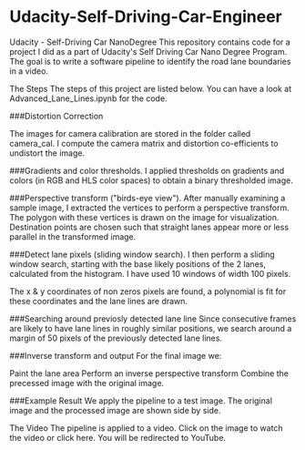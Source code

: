 # Udacity-Self-Driving-Car-Engineer

Udacity - Self-Driving Car NanoDegree This repository contains code for a project I did as a part of Udacity's Self Driving Car Nano Degree Program. The goal is to write a software pipeline to identify the road lane boundaries in a video.

The Steps
The steps of this project are listed below. You can have a look at Advanced_Lane_Lines.ipynb for the code.

###Distortion Correction

The images for camera calibration are stored in the folder called camera_cal. I compute the camera matrix and distortion co-efficients to undistort the image.



###Gradients and color thresholds. I applied thresholds on gradients and colors (in RGB and HLS color spaces) to obtain a binary thresholded image.



###Perspective transform ("birds-eye view"). After manually examining a sample image, I extracted the vertices to perform a perspective transform. The polygon with these vertices is drawn on the image for visualization. Destination points are chosen such that straight lanes appear more or less parallel in the transformed image.



###Detect lane pixels (sliding window search). I then perform a sliding window search, starting with the base likely positions of the 2 lanes, calculated from the histogram. I have used 10 windows of width 100 pixels.

The x & y coordinates of non zeros pixels are found, a polynomial is fit for these coordinates and the lane lines are drawn.



###Searching around previosly detected lane line Since consecutive frames are likely to have lane lines in roughly similar positions, we search around a margin of 50 pixels of the previously detected lane lines.



###Inverse transform and output For the final image we:

Paint the lane area
Perform an inverse perspective transform
Combine the precessed image with the original image.


###Example Result We apply the pipeline to a test image. The original image and the processed image are shown side by side.


The Video
The pipeline is applied to a video. Click on the image to watch the video or click here. You will be redirected to YouTube.



